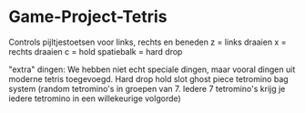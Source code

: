 # Game-Project-Tetris

Controls
pijltjestoetsen voor links, rechts en beneden
z = links draaien
x = rechts draaien
c = hold
spatiebalk = hard drop


"extra" dingen:
We hebben niet echt speciale dingen, maar vooral dingen uit moderne tetris toegevoegd.
Hard drop
hold slot
ghost piece
tetromino bag system (random tetromino's in groepen van 7. Iedere 7 tetromino's krijg je iedere tetromino in een willekeurige volgorde)
